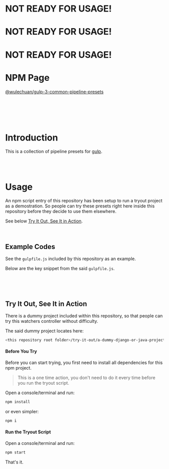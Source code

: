 # NOT READY FOR USAGE!
# NOT READY FOR USAGE!
# NOT READY FOR USAGE!

# NPM Page

[@wulechuan/gulp-3-common-pipeline-presets](https://www.npmjs.com/package/@wulechuan/gulp-3-common-pipeline-presets)

<br/>
<br/>
<br/>
<br/>

# Introduction

This is a collection of pipeline presets for [gulp](https://gulpjs.com/).

<br/>
<br/>

# Usage

An npm script entry of this repository has been setup
to run a tryout project as a demostration.
So people can try these presets right here inside this repository
before they decide to use them elsewhere.

See below [Try It Out, See It in Action](#try-it-out-see-it-in-action).

<br/>

## Example Codes

See the `gulpfile.js` included by this repository as an example.

Below are the key snippet from the said `gulpfile.js`.

```javascript
```

<br/>
<br/>

## Try It Out, See It in Action

There is a dummy project included within this repository,
so that people can try this watchers controller without difficulty.

The said dummy project locates here:
```sh
<this repository root folder>/try-it-out/a-dummy-django-or-java-project
```


#### Before You Try

Before you can start trying,
you first need to install all dependencies for this npm project.

> This is a one time action, you don't need to do it
> every time before you run the tryout script.

Open a console/terminal and run:
```sh
npm install
```
or even simpler:
```sh
npm i
```

#### Run the Tryout Script

Open a console/terminal and run:
```sh
npm start
```
That's it.

<br/>
<br/>
<br/>
<br/>
